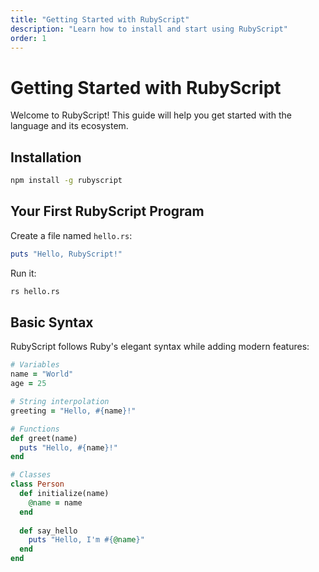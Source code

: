 ```yaml
---
title: "Getting Started with RubyScript"
description: "Learn how to install and start using RubyScript"
order: 1
---
```


# Getting Started with RubyScript

Welcome to RubyScript! This guide will help you get started with the language and its ecosystem.

## Installation

```bash
npm install -g rubyscript
```

## Your First RubyScript Program

Create a file named `hello.rs`:

```ruby
puts "Hello, RubyScript!"
```

Run it:

```bash
rs hello.rs
```

## Basic Syntax

RubyScript follows Ruby's elegant syntax while adding modern features:

```ruby
# Variables
name = "World"
age = 25

# String interpolation
greeting = "Hello, #{name}!"

# Functions
def greet(name)
  puts "Hello, #{name}!"
end

# Classes
class Person
  def initialize(name)
    @name = name
  end
  
  def say_hello
    puts "Hello, I'm #{@name}"
  end
end
```